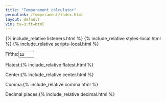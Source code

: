 ```yaml
---
title: "Temperament calculator"
permalink: /temperament/index.html
layout: default
vim: ts=3:ft=html
---
```


{% include_relative listeners.html %}
{% include_relative styles-local.html %}
{% include_relative scripts-local.html %}

<nobr><label for="fifths">Fifths:</label><input id="fifths" size="3" value="12">&nbsp;&nbsp;&nbsp;</nobr>

<nobr><label for="flatest">Flatest:</label>{% include_relative flatest.html %}&nbsp;&nbsp;&nbsp;</nobr>

<nobr><label for="center">Center:</label>{% include_relative center.html %}&nbsp;&nbsp;&nbsp;</nobr>

<nobr><label for="comma">Comma:</label>{% include_relative comma.html %}&nbsp;&nbsp;&nbsp;</nobr>

<nobr><label for="decimal">Decimal&nbsp;places:</label>{% include_relative decimal.html %}&nbsp;&nbsp;&nbsp;</nobr>


<div id="display"></div>




